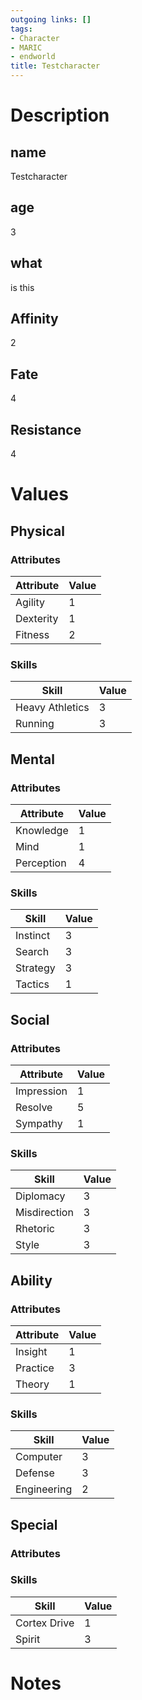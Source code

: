 ```yaml
---
outgoing links: []
tags:
- Character
- MARIC
- endworld
title: Testcharacter
---
```


# Description

## name
Testcharacter

## age
3

## what
is this

## Affinity
2

## Fate
4

## Resistance
4

# Values

## Physical

### Attributes

| Attribute | Value |
|-----------|-------|
| Agility   | 1     |
| Dexterity | 1     |
| Fitness   | 2     |

### Skills

| Skill           | Value |
|-----------------|-------|
| Heavy Athletics | 3     |
| Running         | 3     |

## Mental

### Attributes

| Attribute  | Value |
|------------|-------|
| Knowledge  | 1     |
| Mind       | 1     |
| Perception | 4     |

### Skills

| Skill    | Value |
|----------|-------|
| Instinct | 3     |
| Search   | 3     |
| Strategy | 3     |
| Tactics  | 1     |

## Social

### Attributes

| Attribute  | Value |
|------------|-------|
| Impression | 1     |
| Resolve    | 5     |
| Sympathy   | 1     |

### Skills

| Skill        | Value |
|--------------|-------|
| Diplomacy    | 3     |
| Misdirection | 3     |
| Rhetoric     | 3     |
| Style        | 3     |

## Ability

### Attributes

| Attribute | Value |
|-----------|-------|
| Insight   | 1     |
| Practice  | 3     |
| Theory    | 1     |

### Skills

| Skill       | Value |
|-------------|-------|
| Computer    | 3     |
| Defense     | 3     |
| Engineering | 2     |

## Special

### Attributes

### Skills

| Skill        | Value |
|--------------|-------|
| Cortex Drive | 1     |
| Spirit       | 3     |

# Notes
